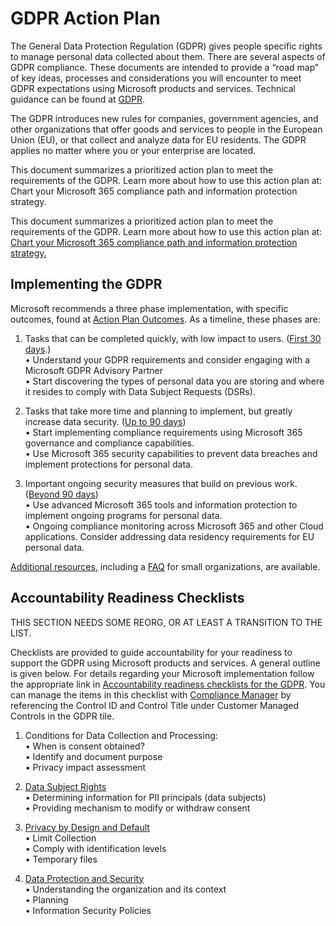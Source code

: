 # GDPR Action Plan #

The General Data Protection Regulation (GDPR) gives people specific rights to manage personal data collected about them. There are several aspects of GDPR compliance. These documents are intended to provide a “road map” of key ideas, processes and considerations you will encounter to meet GDPR expectations using Microsoft products and services. Technical guidance can be found at [GDPR][GDPRlink].

The GDPR introduces new rules for companies, government agencies, and other organizations that offer goods and services to people in the European Union (EU), or that collect and analyze data for EU residents. The GDPR applies no matter where you or your enterprise are located.

This document summarizes a prioritized action plan to meet the requirements of the GDPR. Learn more about how to use this action plan at: Chart your Microsoft 365 compliance path and information protection strategy.

This document summarizes a prioritized action plan to meet the requirements of the GDPR. Learn more about how to use this action plan at: [Chart your Microsoft 365 compliance path and information protection strategy.][ChartCompliance]

## Implementing the GDPR ##

Microsoft recommends a three phase implementation, with specific outcomes, found at [Action Plan Outcomes][APOutcomes]. As a timeline, these phases are:  
1.	Tasks that can be completed quickly, with low impact to users. ([First 30 days][30days].)  
 •	Understand your GDPR requirements and consider engaging with a Microsoft GDPR Advisory Partner  
 •	Start discovering the types of personal data you are storing and where it resides to comply with Data Subject Requests (DSRs).

2.	Tasks that take more time and planning to implement, but greatly increase data security. ([Up to 90 days][upto90days])  
 •	Start implementing compliance requirements using Microsoft 365 governance and compliance capabilities.  
 •	Use Microsoft 365 security capabilities to prevent data breaches and implement protections for personal data.

3. Important ongoing security measures that build on previous work. ([Beyond 90 days][beyond90days])  
 • Use advanced Microsoft 365 tools and information protection to implement ongoing programs for personal data.  
 • Ongoing compliance monitoring across Microsoft 365 and other Cloud applications. Consider addressing data residency requirements for EU personal data.

[Additional resources][addResources], including a [FAQ][FAQ] for small organizations, are available.

## Accountability Readiness Checklists ##

THIS SECTION NEEDS SOME REORG, OR AT LEAST A TRANSITION TO THE LIST.

Checklists are provided to guide accountability for your readiness to support the GDPR using Microsoft products and services. A general outline is given below. For details regarding your Microsoft implementation follow the appropriate link in [Accountability readiness checklists for the GDPR][accReadiness]. You can manage the items in this checklist with [Compliance Manager][complMgr] by referencing the Control ID and Control Title under Customer Managed Controls in the GDPR tile.

1. Conditions for Data Collection and Processing:  
 • When is consent obtained?  
 • Identify and document purpose  
 • Privacy impact assessment

2. [Data Subject Rights][dataSubRts]  
 • Determining information for PII principals (data subjects)  
 • Providing mechanism to modify or withdraw consent

3. [Privacy by Design and Default][privacyDD]  
 • Limit Collection  
 • Comply with identification levels  
 • Temporary files

4. [Data Protection and Security][dataProSec]  
 • Understanding the organization and its context  
 • Planning  
 • Information Security Policies


[GDPRlink]: https://docs.microsoft.com/en-us/microsoft-365/compliance/gdpr?toc=/microsoft-365/enterprise/toc.json
[ChartCompliance]: https://myignite.techcommunity.microsoft.com/sessions/65720?source=sessions
[APOutcomes]: https://docs.microsoft.com/en-us/microsoft-365/compliance/gdpr-action-plan#action-plan-outcomes
[30days]: https://docs.microsoft.com/en-us/microsoft-365/compliance/gdpr-action-plan#30-days--powerful-quick-wins
[upto90days]: https://docs.microsoft.com/en-us/microsoft-365/compliance/gdpr-action-plan#90-days--enhanced-protections
[beyond90days]: https://docs.microsoft.com/en-us/microsoft-365/compliance/gdpr-action-plan#beyond-90-days--ongoing-security-data-governance-and-reporting
[addResources]: https://docs.microsoft.com/en-us/microsoft-365/compliance/gdpr-action-plan#learn-more
[FAQ]: https://ico.org.uk/for-organisations/business/guide-to-the-general-data-protection-regulation-gdpr-faqs/
[accReadiness]: https://docs.microsoft.com/en-us/microsoft-365/compliance/gdpr-arc-office365
[intro]: https://docs.microsoft.com/en-us/microsoft-365/compliance/gdpr-arc-office365#1-introduction
[complMgr]: https://servicetrust.microsoft.com/ComplianceManager
[dataSubRts]: https://docs.microsoft.com/en-us/microsoft-365/compliance/gdpr-arc-office365#3-rights-of-data-subjects
[privacyDD]: https://docs.microsoft.com/en-us/microsoft-365/compliance/gdpr-arc-office365#4-privacy-by-design-and-default
[dataProSec]: https://docs.microsoft.com/en-us/microsoft-365/compliance/gdpr-arc-office365#5-data-protection--security